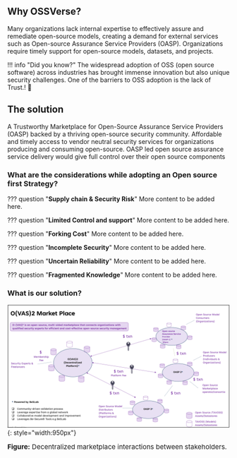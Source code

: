 ## Why OSSVerse?
Many organizations lack internal expertise to effectively assure and remediate open-source models, creating a demand for external services such as Open-source Assurance Service Providers (OASP). Organizations require  timely support for open-source models, datasets, and projects.

!!! info "Did you know?"
    The widespread adoption of OSS (open source software) across industries has brought immense innovation but also unique security challenges. One of the barriers to OSS adoption is the lack of Trust.! :muscle:

## The solution

A Trustworthy Marketplace for Open-Source Assurance Service Providers (OASP) backed by a thriving open-source security community. Affordable and timely access to vendor neutral security services for organizations producing and consuming open-source. OASP led open source assurance service delivery would give full control over their open source components

### What are the considerations while adopting an Open source first Strategy?

??? question "**Supply chain & Security Risk**"
    More content to be added here.

??? question "**Limited Control and support**"
    More content to be added here.

??? question "**Forking Cost**"
    More content to be added here.

??? question "**Incomplete Security**"
    More content to be added here.

??? question "**Uncertain Reliability**"
    More content to be added here.

??? question "**Fragmented Knowledge**"
    More content to be added here.

### What is our solution?
![OSSVerse-why](/assets/images/diagrams/marketplace.png "OSSVerse"){: style="width:950px"}
<figcaption style="font-size:15px">
<b>Figure:</b> Decentralized marketplace interactions between stakeholders.
</figcaption>
